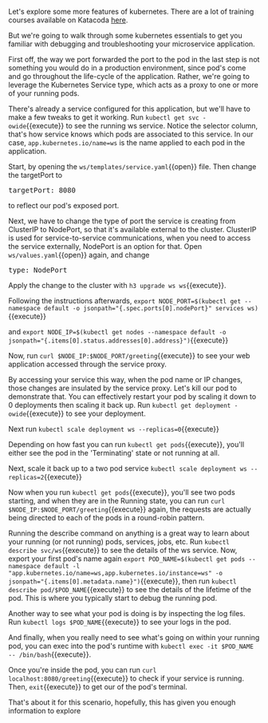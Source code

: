 Let's explore some more features of kubernetes.  There are a lot of training courses available on Katacoda [here](https://www.katacoda.com/courses/kubernetes).

But we're going to walk through some kubernetes essentials to get you familiar with debugging and troubleshooting your microservice application.

First off, the way we port forwarded the port to the pod in the last step is not something you would do in a production environment, since pod's come and go throughout the life-cycle of the application.  Rather, we're going to leverage the Kubernetes Service type, which acts as a proxy to one or more of your running pods.

There's already a service configured for this application, but we'll have to make a few tweaks to get it working.  Run `kubectl get svc -owide`{{execute}} to see the running ws service.  Notice the selector column, that's how service knows which pods are associated to this service.  In our case, `app.kubernetes.io/name=ws` is the name applied to each  pod in the application. 

Start, by opening the `ws/templates/service.yaml`{{open}} file.  Then change the targetPort to <pre class="file" data-filename="ws/templates/service.yaml" data-target="insert" data-marker="      targetPort: http">      targetPort: 8080</pre> to reflect our pod's exposed port.

Next, we have to change the type of port the service is creating from ClusterIP to NodePort, so that it's available external to the cluster.  ClusterIP is used for service-to-service communications, when you need to access the service externally, NodePort is an option for that.  Open `ws/values.yaml`{{open}} again, and change <pre class="file" data-filename="ws/values.yaml" data-target="insert" data-marker="  type: ClusterIP">  type: NodePort</pre>

Apply the change to the cluster with `h3 upgrade ws ws`{{execute}}.

Following the instructions afterwards, `export NODE_PORT=$(kubectl get --namespace default -o jsonpath="{.spec.ports[0].nodePort}" services ws)`{{execute}}

and `export NODE_IP=$(kubectl get nodes --namespace default -o jsonpath="{.items[0].status.addresses[0].address}")`{{execute}}

Now, run `curl $NODE_IP:$NODE_PORT/greeting`{{execute}} to see your web application accessed through the service proxy.

By accessing your service this way, when the pod name or IP changes, those changes are insulated by the service proxy.  Let's kill our pod to demonstrate that.  You can effectively restart your pod by scaling it down to 0 deployments then scaling it back up. Run `kubectl get deployment -owide`{{execute}} to see your deployment.

Next run `kubectl scale deployment ws --replicas=0`{{execute}}

Depending on how fast you can run `kubectl get pods`{{execute}}, you'll either see the pod in the 'Terminating' state or not running at all.

Next, scale it back up to a two pod service `kubectl scale deployment ws --replicas=2`{{execute}}

Now when you run `kubectl get pods`{{execute}}, you'll see two pods starting, and when they are in the Running state, you can run `curl $NODE_IP:$NODE_PORT/greeting`{{execute}} again, the requests are actually being directed to each of the pods in a round-robin pattern.

Running the describe command on anything is a great way to learn about your running (or not running) pods, services, jobs, etc.  Run `kubectl describe svc/ws`{{execute}} to see the details of the ws service.  Now, export your first pod's name again `export POD_NAME=$(kubectl get pods --namespace default -l "app.kubernetes.io/name=ws,app.kubernetes.io/instance=ws" -o jsonpath="{.items[0].metadata.name}")`{{execute}}, then run `kubectl describe pod/$POD_NAME`{{execute}} to see the details of the lifetime of the pod.  This is where you typically start to debug the running pod.

Another way to see what your pod is doing is by inspecting the log files.  Run `kubectl logs $POD_NAME`{{execute}} to see your logs in the pod.

And finally, when you really need to see what's going on within your running pod, you can exec into the pod's runtime with `kubectl exec -it $POD_NAME -- /bin/bash`{{execute}}.

Once you're inside the pod, you can run `curl localhost:8080/greeting`{{execute}} to check if your service is running.  Then, `exit`{{execute}} to get our of the pod's terminal.

That's about it for this scenario, hopefully, this has given you enough information to explore 


